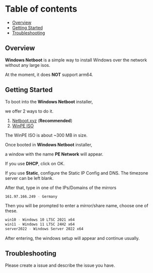 # Table of contents
- [Overview](#overview)
- [Getting Started](#getting-started)
- [Troubleshooting](#troubleshooting)

## Overview
**Windows Netboot** is a simple way to install Windows over the network without any large isos.

At the moment, it does **NOT** support arm64.


## Getting Started
To boot into the **Windows Netboot** installer,

we offer 2 ways to do it.

1. [Netboot.xyz](https://github.com/rtedpro-cpu/windowsnetboot/blob/main/guides/netboot.xyz/README.md) (**Recommended**)
2. [WinPE ISO](https://github.com/rtedpro-cpu/windowsnetboot/releases)

The WinPE ISO is about ~300 MB in size.


Once booted in **Windows Netboot** installer,

a window with the name **PE Network** will appear.

If you use **DHCP**, click on OK.

If you use **Static**, configure the Static IP Config and DNS. The timezone server can be left blank.


After that, type in one of the IPs/Domains of the mirrors

```bash
161.97.166.249 - Germany
```

Then you will be prompted to enter a mirror/share name, choose one of these.

```bash
win10 - Windows 10 LTSC 2021 x64
win11 - Windows 11 LTSC 24H2 x64
server2022 - Windows Server 2022 x64
```


After entering, the windows setup will appear and continue usually.



## Troubleshooting
Please create a issue and describe the issue you have.

